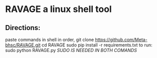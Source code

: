 # RAVAGE a linux shell tool

## Directions:
paste commands in shell in order,
git clone https://github.com/Meta-bhsc/RAVAGE.git
cd RAVAGE
sudo pip install -r requirements.txt
to run: sudo python RAVAGE.py
*SUDO IS NEEDED IN BOTH COMANDS*
